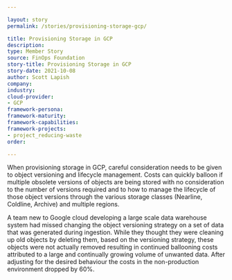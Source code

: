 ```yaml
---

layout: story
permalink: /stories/provisioning-storage-gcp/

title: Provisioning Storage in GCP
description:
type: Member Story
source: FinOps Foundation
story-title: Provisioning Storage in GCP
story-date: 2021-10-08
author: Scott Lapish
company: 
industry: 
cloud-provider: 
- GCP
framework-persona:
framework-maturity:
framework-capabilities:
framework-projects:
- project_reducing-waste
order:

---
```


When provisioning storage in GCP, careful consideration needs to be given to object versioning and lifecycle management. Costs can quickly balloon if multiple obsolete versions of objects are being stored with no consideration to the number of versions required and to how to manage the lifecycle of those object versions through the various storage classes (Nearline, Coldline, Archive) and multiple regions. 

A team new to Google cloud developing a large scale data warehouse system had missed changing the object versioning strategy on a set of data that was generated during ingestion. While they thought they were cleaning up old objects by deleting them, based on the versioning strategy, these objects were not actually removed resulting in continued ballooning costs attributed to a large and continually growing volume of unwanted data. After adjusting for the desired behaviour the costs in the non-production environment dropped by 60%.